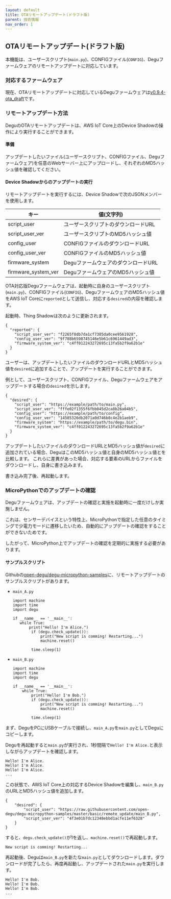 ```yaml
---
layout: default
title: OTAリモートアップデート(ドラフト版)
parent: 技術情報
nav_order: 1
---
```

## OTAリモートアップデート(ドラフト版)

本機能は、ユーザースクリプト(`main.py`)、CONFIGファイル(`CONFIG`)、Deguファームウェアのリモートアップデートに対応しています。

### 対応するファームウェア

現在、OTAリモートアップデートに対応しているDeguファームウェアは[v0.9.4-ota_draft](https://github.com/open-degu/degu/releases/tag/v0.9.4-ota_draft)です。

### リモートアップデート方法

DeguのOTAリモートアップデートは、AWS IoT Core上のDevice Shadowの操作により実行することができます。

#### 準備

アップデートしたいファイル(ユーザースクリプト、CONFIGファイル、Deguファームウェア)を任意のWebサーバー上にアップロードし、それぞれのMD5ハッシュ値を確認してください。

#### Device Shadowからのアップデートの実行

リモートアップデートを実行するには、Device Shadowで次のJSONメンバーを使用します。

|キー|値(文字列)|
|-|-|
|script_user|ユーザースクリプトのダウンロードURL|
|script_user_ver|ユーザースクリプトのMD5ハッシュ値|
|config_user|CONFIGファイルのダウンロードURL|
|config_user_ver|CONFIGファイルのMD5ハッシュ値|
|firmware_system|DeguファームウェアのダウンロードURL|
|firmware_system_ver|DeguファームウェアのMD5ハッシュ値|

OTA対応版Deguファームウェアは、起動時に自身のユーザースクリプト(`main.py`)、CONFIGファイル(`CONFIG`)、DeguファームウェアのMD5ハッシュ値をAWS IoT Coreに`reported`として送信し、対応する`desired`の内容を確認します。

起動時、Thing Shadowは次のように更新されます。

```
{
  "reported": {
    "script_user_ver": "f2265f8db7da1cf7305da0cee9561928",
    "config_user_ver": "9f708b6598745146e5b61c6961449ad3",
    "firmware_system_ver": "c4ff012243272695c13fa5b2f9a62b1e"
  }
}
```

ユーザーは、アップデートしたいファイルのダウンロードURLとMD5ハッシュ値を`desired`に追加することで、アップデートを実行することができます。

例として、ユーザースクリプト、CONFIGファイル、Deguファームウェアをアップデートする場合の`desired`を示します。

```
{
  "desired": {
    "script_user": "https://example/path/to/main.py",
    "script_user_ver": "fffe02f1355f6fbb045d2ca8b26a04b5",
    "config_user": "https://example/path/to/config",
    "config_user_ver": "14585326db2071a0d746b8c4e2b1aeb9",
    "firmware_system": "https://example/path/to/degu.bin",
    "firmware_system_ver": "c4ff012243272695c13fa5b2f9a62b1e"
  }
}
```

アップデートしたいファイルのダウンロードURLとMD5ハッシュ値が`desired`に追加されている場合、DeguはこのMD5ハッシュ値と自身のMD5ハッシュ値とを比較します。
これらに差異があった場合、対応する要素のURLからファイルをダウンロードし、自身に書き込みます。

書き込み完了後、再起動します。

### MicroPythonでのアップデートの確認

Deguファームウェアは、アップデートの確認と実施を起動時に一度だけしか実施しません。

これは、センサーデバイスという特性上、MicroPythonで指定した任意のタイミングで少電力モードに遷移したいため、自動的にアップデートの確認をすることができないためです。

したがって、MicroPython上でアップデートの確認を定期的に実施する必要があります。

#### サンプルスクリプト

Githubの[open-degu/degu-micropython-samples](https://github.com/open-degu/degu-micropython-samples/tree/master/basic/remote_update)に、リモートアップデートのサンプルスクリプトがあります。

* `main_A.py`
  ```
  import machine
  import time
  import degu

  if __name__ == '__main__':
     while True:
         print("Hello! I'm Alice.")
          if (degu.check_update()):
              print("New script is comming! Restarting...")
              machine.reset()

          time.sleep(1)
  ```

* `main_B.py`
  ```
  import machine
  import time
  import degu

  if __name__ == '__main__':
      while True:
          print("Hello! I'm Bob.")
          if (degu.check_update()):
              print("New script is comming! Restarting...")
              machine.reset()

          time.sleep(1)
  ```

まず、DeguをPCにUSBケーブルで接続し、`main_A.py`を`main.py`としてDeguにコピーします。

Deguを再起動すると`main.py`が実行され、1秒間隔で`Hello! I'm Alice.`と表示しながらアップデートを確認します。

```
Hello! I'm Alice.
Hello! I'm Alice.
Hello! I'm Alice.
...
```

この状態で、AWS IoT Core上の対応するDevice Shadowを編集し、`main_B.py`のURLとMD5ハッシュ値を追加します。

```
{
    "desired": {
        "script_user": "https://raw.githubusercontent.com/open-degu/degu-micropython-samples/master/basic/remote_update/main_B.py",
        "script_user_ver": "4f3e01b7dc12348ebbd1acfe11ef6328"
    }
}
```

すると、`degu.check_update()`が1を返し、`machine.reset()`で再起動します。

```
New script is comming! Restarting...
```

再起動後、Deguは`main_B.py`を新たな`main.py`としてダウンロードします。ダウンロードが完了したら、再度再起動し、アップデートされた`main.py`を実行します。

```
Hello! I'm Bob.
Hello! I'm Bob.
Hello! I'm Bob.
...
```
